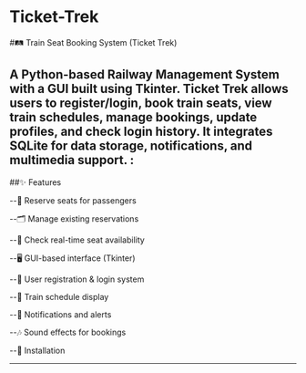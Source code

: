 # Ticket-Trek
#🛤️ Train Seat Booking System (Ticket Trek)

A Python-based Railway Management System with a GUI built using Tkinter.  Ticket Trek allows users to register/login, book train seats, view train schedules,  manage bookings, update profiles, and check login history.  It integrates SQLite for data storage, notifications, and multimedia support.
:
---

##✨ Features

--📌 Reserve seats for passengers

--🗂️ Manage existing reservations

--🔎 Check real-time seat availability

--🖥️ GUI-based interface (Tkinter)

--👤 User registration & login system

--📅 Train schedule display

--📨 Notifications and alerts

--🎶 Sound effects for bookings

--🚀 Installation

---

